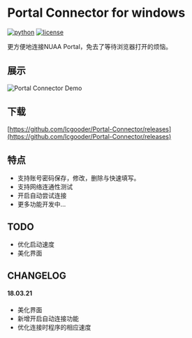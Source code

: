 # Portal Connector for windows

[![python](https://img.shields.io/badge/Python-3.6%2B-blue.svg)](https://github.com/lcgooder/Portal-Connector)
[![license](https://img.shields.io/badge/license-MIT-yellowgreen.svg)](https://github.com/lcgooder/Portal-Connector)

更方便地连接NUAA Portal，免去了等待浏览器打开的烦恼。



## 展示
![Portal Connector Demo](https://github.com/lcgooder/Portal-Connector/blob/master/demo.png)

## 下载
[https://github.com/lcgooder/Portal-Connector/releases](https://github.com/lcgooder/Portal-Connector/releases)

## 特点

* 支持账号密码保存，修改，删除与快速填写。
* 支持网络连通性测试
* 开启自动尝试连接
* 更多功能开发中…

## TODO

* 优化启动速度
* 美化界面

## CHANGELOG

#### 18.03.21

* 美化界面
* 新增开启自动连接功能
* 优化连接时程序的相应速度



